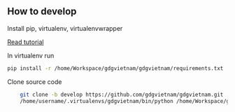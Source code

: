 ## How to develop

Install pip, virtualenv, virtualenvwrapper

[Read tutorial](http://www.jontourage.com/2011/02/09/virtualenv-pip-basics/)

In virtualenv run

```sh
pip install -r /home/Workspace/gdgvietnam/gdgvietnam/requirements.txt
```

Clone source code

```sh
    git clone -b develop https://github.com/gdgvietnam/gdgvietnam.git
    /home/username/.virtualenvs/gdgvietnam/bin/python /home/Workspace/gdgvietnam/gdgvietnam/manage.py runserver 8000
```